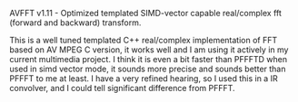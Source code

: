AVFFT v1.11 - Optimized templated SIMD-vector capable real/complex fft (forward and backward) transform.

This is a well tuned templated C++ real/complex implementation of FFT based on AV MPEG C version,
it works well and I am using it actively in my current multimedia project. I think it is even a bit 
faster than PFFFTD when used in simd vector mode, it sounds more precise and sounds better than PFFFT
to me at least. I have a very refined hearing, so I used this in a IR convolver, and I could tell significant
difference from PFFFT.
